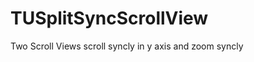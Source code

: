 TUSplitSyncScrollView
=====================

Two Scroll Views scroll syncly in y axis and zoom syncly
